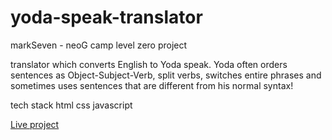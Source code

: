 # yoda-speak-translator
markSeven - neoG camp level zero project


translator which converts English to Yoda speak. Yoda often orders sentences as Object-Subject-Verb, split verbs, switches entire phrases and sometimes uses sentences that are different from his normal syntax!

tech stack html css javascript

[Live project](https://yoda-speak-translator-sharath-io.netlify.app)
